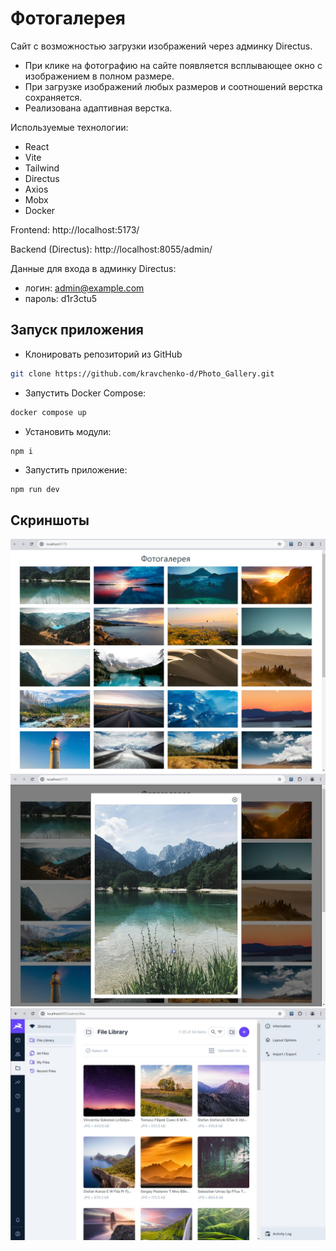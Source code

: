 # Фотогалерея

Сайт с возможностью загрузки изображений через админку Directus.
- При клике на фотографию на сайте появляется всплывающее окно с изображением в полном размере.
- При загрузке изображений любых размеров и соотношений верстка сохраняется.
- Реализована адаптивная верстка.

Используемые технологии:
- React
- Vite
- Tailwind
- Directus
- Axios
- Mobx
- Docker

Frontend: http://localhost:5173/

Backend (Directus): http://localhost:8055/admin/

Данные для входа в админку Directus:
- логин: admin@example.com
- пароль: d1r3ctu5

## Запуск приложения
- Клонировать репозиторий из GitHub
```bash
git clone https://github.com/kravchenko-d/Photo_Gallery.git
```
- Запустить Docker Compose:
```bash
docker compose up
```
- Установить модули:
```
npm i
```
- Запустить приложение:
```bash
npm run dev
```
## Скриншоты
![Frontend](/screenshots/screenshot_1.jpg)
![Frontend - popup](/screenshots/screenshot_2.jpg)
![Backend - Directus](/screenshots/screenshot_3.jpg)